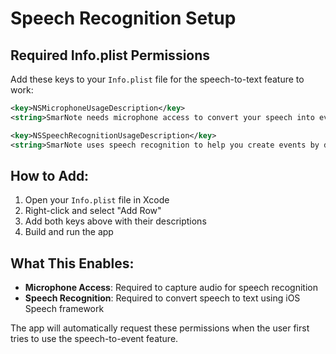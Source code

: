 # Speech Recognition Setup

## Required Info.plist Permissions

Add these keys to your `Info.plist` file for the speech-to-text feature to work:

```xml
<key>NSMicrophoneUsageDescription</key>
<string>SmarNote needs microphone access to convert your speech into event details and suggestions.</string>

<key>NSSpeechRecognitionUsageDescription</key>
<string>SmarNote uses speech recognition to help you create events by describing them verbally.</string>
```

## How to Add:

1. Open your `Info.plist` file in Xcode
2. Right-click and select "Add Row"
3. Add both keys above with their descriptions
4. Build and run the app

## What This Enables:

- **Microphone Access**: Required to capture audio for speech recognition
- **Speech Recognition**: Required to convert speech to text using iOS Speech framework

The app will automatically request these permissions when the user first tries to use the speech-to-event feature.
